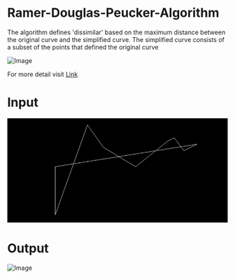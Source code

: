 # Ramer-Douglas-Peucker-Algorithm

The algorithm defines 'dissimilar' based on the maximum distance between the original curve and the simplified curve.
The simplified curve consists of a subset of the points that defined the original curve

![Image](https://upload.wikimedia.org/wikipedia/commons/thumb/3/30/Douglas-Peucker_animated.gif/330px-Douglas-Peucker_animated.gif)

For more detail visit [Link](https://en.wikipedia.org/wiki/Ramer%E2%80%93Douglas%E2%80%93Peucker_algorithm)

# Input
![Image](/Statics/input.jpg)

# Output
![Image](/Statics/output.jpg)
